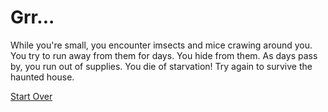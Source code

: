 # Grr... 
While you're small, you encounter imsects and mice crawing around you. You try to run away from them for days.
You hide from them. As days pass by, you run out of supplies. You die of starvation! Try again to survive the haunted house.  

[Start Over](../README.md)  